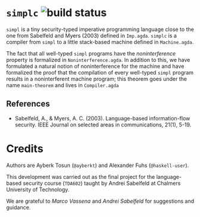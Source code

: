# `simplc` ![build status](https://gitlab.com/ayberkt/simplc/badges/master/pipeline.svg)

`simpl` is a tiny security-typed imperative programming language close to the
one from Sabelfeld and Myers (2003) defined in `Imp.agda`. `simplc` is a
compiler from `simpl` to a little stack-based machine defined in `Machine.agda`.

The fact that all well-typed `simpl` programs have the _noninterference_
property is formalized in `Noninterference.agda`. In addition to this, we have
formulated a natural notion of noninterference for the machine and have
formalized the proof that the compilation of every well-typed `simpl` program
results in a noninterferent machine program; this theorem goes under the name
`main-theorem` and lives in `Compiler.agda`

## References

- Sabelfeld, A., & Myers, A. C. (2003). Language-based information-flow security.
  IEEE Journal on selected areas in communications, 21(1), 5-19.
  
# Credits

Authors are Ayberk Tosun (`@ayberkt`) and Alexander Fuhs (`@haskell-user`).

This development was carried out as the final project for the language-based
security course (`TDA602`) taught by Andrei Sabelfeld at Chalmers University of
Technology.

We are grateful to _Marco Vassena_ and _Andrei Sabelfeld_ for suggestions and
guidance.
